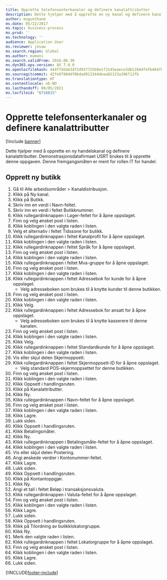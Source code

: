 ```yaml
---
title: Opprette telefonsenterkanaler og definere kanalattributter
description: Dette hjelper med å opprette en ny kanal og definere kanalattributter.
author: mugunthanm
ms.date: 05/22/2017
ms.topic: business-process
ms.prod: ''
ms.technology: ''
audience: Application User
ms.reviewer: josaw
ms.search.region: Global
ms.author: mumani
ms.search.validFrom: 2016-06-30
ms.dyn365.ops.version: AX 7.0.0
ms.openlocfilehash: 444ffddab3df2d937725b9e1f3145eaece3db12844f4fb464f06a82db366579d
ms.sourcegitcommit: 42fe9790ddf0bdad911544deaa82123a396712fb
ms.translationtype: HT
ms.contentlocale: nb-NO
ms.lasthandoff: 08/05/2021
ms.locfileid: "6716815"
---
```

# <a name="create-call-center-channels-and-define-channel-attributes"></a>Opprette telefonsenterkanaler og definere kanalattributter

[!include [banner](../includes/banner.md)]

Dette hjelper med å opprette en ny handelskanal og definere kanalattributter. Demonstrasjonsdatafirmaet USRT brukes til å opprette denne oppgaven. Denne fremgangsmåten er ment for rollen IT for handel.


## <a name="create-new-store"></a>Opprett ny butikk
1. Gå til Alle arbeidsområder > Kanaldistribusjon.
2. Klikk på Ny kanal.
3. Klikk på Butikk.
4. Skriv inn en verdi i Navn-feltet.
5. Skriv inn en verdi i feltet Butikknummer.
6. Klikk rullegardinknappen i Lager-feltet for å åpne oppslaget.
7. Finn og velg ønsket post i listen.
8. Klikk koblingen i den valgte raden i listen.
9. Velg et alternativ i feltet Tidssone for butikk.
10. Klikk rullegardinknappen i feltet Kanalprofil for å åpne oppslaget.
11. Klikk koblingen i den valgte raden i listen.
12. Klikk rullegardinknappen i feltet Språk for å åpne oppslaget.
13. Finn og velg ønsket post i listen.
14. Klikk koblingen i den valgte raden i listen.
15. Klikk rullegardinknappen i feltet Mva-gruppe for å åpne oppslaget.
16. Finn og velg ønsket post i listen.
17. Klikk koblingen i den valgte raden i listen.
18. Klikk rullegardinknappen i feltet Adressebok for kunde for å åpne oppslaget.
    * Velg adresseboken som brukes til å knytte kunder til denne butikken.  
19. Finn og velg ønsket post i listen.
20. Klikk koblingen i den valgte raden i listen.
21. Klikk Velg.
22. Klikk rullegardinknappen i feltet Adressebok for ansatt for å åpne oppslaget.
    * Velg adresseboken som brukes til å knytte kasserere til denne kanalen.  
23. Finn og velg ønsket post i listen.
24. Klikk koblingen i den valgte raden i listen.
25. Klikk Velg.
26. Klikk rullegardinknappen i feltet Standardkunde for å åpne oppslaget.
27. Klikk koblingen i den valgte raden i listen.
28. Vis eller skjul delen Skjermoppsett.
29. Klikk rullegardinknappen i feltet Skjermoppsett-ID for å åpne oppslaget.
    * Velg standard POS-skjermoppsettet for denne butikken.  
30. Finn og velg ønsket post i listen.
31. Klikk koblingen i den valgte raden i listen.
32. Klikk Oppsett i handlingsruten.
33. Klikk på Kanalattributter.
34. Klikk Ny.
35. Klikk rullegardinknappen i Navn-feltet for å åpne oppslaget.
36. Finn og velg ønsket post i listen.
37. Klikk koblingen i den valgte raden i listen.
38. Klikk Lagre.
39. Lukk siden.
40. Klikk Oppsett i handlingsruten.
41. Klikk Betalingsmåter.
42. Klikk Ny.
43. Klikk rullegardinknappen i Betalingsmåte-feltet for å åpne oppslaget.
44. Klikk koblingen i den valgte raden i listen.
45. Vis eller skjul delen Postering.
46. Angi ønskede verdier i Kontonummer-feltet.
47. Klikk Lagre.
48. Lukk siden.
49. Klikk Oppsett i handlingsruten.
50. Klikk på Kontantoppgjør.
51. Klikk Ny.
52. Angi et tall i feltet Beløp i transaksjonsvaluta.
53. Klikk rullegardinknappen i Valuta-feltet for å åpne oppslaget.
54. Finn og velg ønsket post i listen.
55. Klikk koblingen i den valgte raden i listen.
56. Klikk Lagre.
57. Lukk siden.
58. Klikk Oppsett i handlingsruten.
59. Klikk på Tilordning av butikklokatorgruppe.
60. Klikk Ny.
61. Merk den valgte raden i listen.
62. Klikk rullegardinknappen i feltet Lokatorgruppe for å åpne oppslaget.
63. Finn og velg ønsket post i listen.
64. Klikk koblingen i den valgte raden i listen.
65. Klikk Lagre.
66. Lukk siden.



[!INCLUDE[footer-include](../../includes/footer-banner.md)]